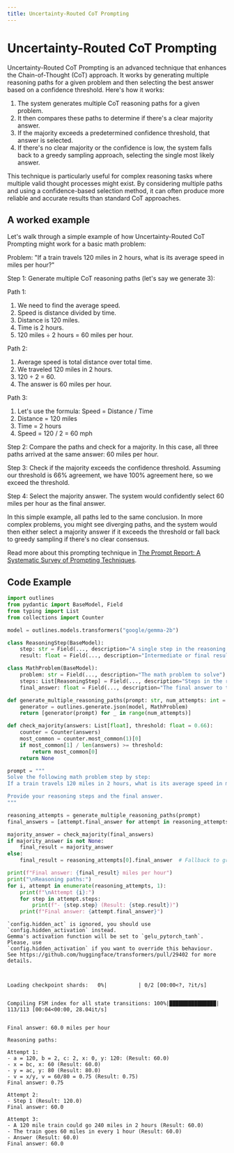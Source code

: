 ```yaml
---
title: Uncertainty-Routed CoT Prompting
---
```


# Uncertainty-Routed CoT Prompting


Uncertainty-Routed CoT Prompting is an advanced technique that enhances the Chain-of-Thought (CoT) approach. It works by generating multiple reasoning paths for a given problem and then selecting the best answer based on a confidence threshold. Here's how it works:

1. The system generates multiple CoT reasoning paths for a given problem.
2. It then compares these paths to determine if there's a clear majority answer.
3. If the majority exceeds a predetermined confidence threshold, that answer is selected.
4. If there's no clear majority or the confidence is low, the system falls back to a greedy sampling approach, selecting the single most likely answer.

This technique is particularly useful for complex reasoning tasks where multiple valid thought processes might exist. By considering multiple paths and using a confidence-based selection method, it can often produce more reliable and accurate results than standard CoT approaches.
    

## A worked example


Let's walk through a simple example of how Uncertainty-Routed CoT Prompting might work for a basic math problem:

Problem: "If a train travels 120 miles in 2 hours, what is its average speed in miles per hour?"

Step 1: Generate multiple CoT reasoning paths (let's say we generate 3):

Path 1:
1. We need to find the average speed.
2. Speed is distance divided by time.
3. Distance is 120 miles.
4. Time is 2 hours.
5. 120 miles ÷ 2 hours = 60 miles per hour.

Path 2:
1. Average speed is total distance over total time.
2. We traveled 120 miles in 2 hours.
3. 120 ÷ 2 = 60.
4. The answer is 60 miles per hour.

Path 3:
1. Let's use the formula: Speed = Distance / Time
2. Distance = 120 miles
3. Time = 2 hours
4. Speed = 120 / 2 = 60 mph

Step 2: Compare the paths and check for a majority.
In this case, all three paths arrived at the same answer: 60 miles per hour.

Step 3: Check if the majority exceeds the confidence threshold.
Assuming our threshold is 66% agreement, we have 100% agreement here, so we exceed the threshold.

Step 4: Select the majority answer.
The system would confidently select 60 miles per hour as the final answer.

In this simple example, all paths led to the same conclusion. In more complex problems, you might see diverging paths, and the system would then either select a majority answer if it exceeds the threshold or fall back to greedy sampling if there's no clear consensus.

Read more about this prompting technique in [The Prompt Report: A Systematic Survey of Prompting Techniques](https://arxiv.org/abs/2406.06608).

## Code Example





```python
import outlines
from pydantic import BaseModel, Field
from typing import List
from collections import Counter

model = outlines.models.transformers("google/gemma-2b")

class ReasoningStep(BaseModel):
    step: str = Field(..., description="A single step in the reasoning process")
    result: float = Field(..., description="Intermediate or final result of this step")

class MathProblem(BaseModel):
    problem: str = Field(..., description="The math problem to solve")
    steps: List[ReasoningStep] = Field(..., description="Steps in the reasoning process")
    final_answer: float = Field(..., description="The final answer to the problem")

def generate_multiple_reasoning_paths(prompt: str, num_attempts: int = 3):
    generator = outlines.generate.json(model, MathProblem)
    return [generator(prompt) for _ in range(num_attempts)]

def check_majority(answers: List[float], threshold: float = 0.66):
    counter = Counter(answers)
    most_common = counter.most_common(1)[0]
    if most_common[1] / len(answers) >= threshold:
        return most_common[0]
    return None

prompt = """
Solve the following math problem step by step:
If a train travels 120 miles in 2 hours, what is its average speed in miles per hour?

Provide your reasoning steps and the final answer.
"""

reasoning_attempts = generate_multiple_reasoning_paths(prompt)
final_answers = [attempt.final_answer for attempt in reasoning_attempts]

majority_answer = check_majority(final_answers)
if majority_answer is not None:
    final_result = majority_answer
else:
    final_result = reasoning_attempts[0].final_answer  # Fallback to greedy selection

print(f"Final answer: {final_result} miles per hour")
print("\nReasoning paths:")
for i, attempt in enumerate(reasoning_attempts, 1):
    print(f"\nAttempt {i}:")
    for step in attempt.steps:
        print(f"- {step.step} (Result: {step.result})")
    print(f"Final answer: {attempt.final_answer}")
```

    `config.hidden_act` is ignored, you should use `config.hidden_activation` instead.
    Gemma's activation function will be set to `gelu_pytorch_tanh`. Please, use
    `config.hidden_activation` if you want to override this behaviour.
    See https://github.com/huggingface/transformers/pull/29402 for more details.



    Loading checkpoint shards:   0%|          | 0/2 [00:00<?, ?it/s]


    Compiling FSM index for all state transitions: 100%|███████████████| 113/113 [00:04<00:00, 28.04it/s]


    Final answer: 60.0 miles per hour
    
    Reasoning paths:
    
    Attempt 1:
    - a = 120, b = 2, c: 2, x: 0, y: 120: (Result: 60.0)
    - x = bc, x: 60 (Result: 60.0)
    - y = ac, y: 80 (Result: 80.0)
    - v = x/y, v = 60/80 = 0.75 (Result: 0.75)
    Final answer: 0.75
    
    Attempt 2:
    - Step 1 (Result: 120.0)
    Final answer: 60.0
    
    Attempt 3:
    - A 120 mile train could go 240 miles in 2 hours (Result: 60.0)
    - The train goes 60 miles in every 1 hour (Result: 60.0)
    - Answer (Result: 60.0)
    Final answer: 60.0



```python

```
